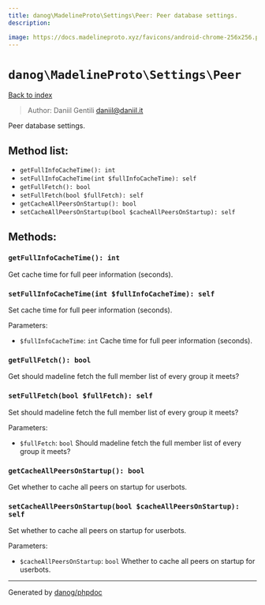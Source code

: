 ```yaml
---
title: danog\MadelineProto\Settings\Peer: Peer database settings.
description: 

image: https://docs.madelineproto.xyz/favicons/android-chrome-256x256.png
---
```

# `danog\MadelineProto\Settings\Peer`
[Back to index](../../../index.md)

> Author: Daniil Gentili <daniil@daniil.it>  
  

Peer database settings.  




## Method list:
* `getFullInfoCacheTime(): int`
* `setFullInfoCacheTime(int $fullInfoCacheTime): self`
* `getFullFetch(): bool`
* `setFullFetch(bool $fullFetch): self`
* `getCacheAllPeersOnStartup(): bool`
* `setCacheAllPeersOnStartup(bool $cacheAllPeersOnStartup): self`

## Methods:
### `getFullInfoCacheTime(): int`

Get cache time for full peer information (seconds).



### `setFullInfoCacheTime(int $fullInfoCacheTime): self`

Set cache time for full peer information (seconds).


Parameters:
* `$fullInfoCacheTime`: `int` Cache time for full peer information (seconds).  



### `getFullFetch(): bool`

Get should madeline fetch the full member list of every group it meets?



### `setFullFetch(bool $fullFetch): self`

Set should madeline fetch the full member list of every group it meets?


Parameters:
* `$fullFetch`: `bool` Should madeline fetch the full member list of every group it meets?  



### `getCacheAllPeersOnStartup(): bool`

Get whether to cache all peers on startup for userbots.



### `setCacheAllPeersOnStartup(bool $cacheAllPeersOnStartup): self`

Set whether to cache all peers on startup for userbots.


Parameters:
* `$cacheAllPeersOnStartup`: `bool` Whether to cache all peers on startup for userbots.  



---
Generated by [danog/phpdoc](https://phpdoc.daniil.it)
